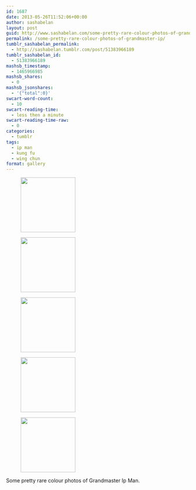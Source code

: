 ```yaml
---
id: 1687
date: 2013-05-26T11:52:06+00:00
author: sashabelan
layout: post
guid: http://www.sashabelan.com/some-pretty-rare-colour-photos-of-grandmaster-ip/
permalink: /some-pretty-rare-colour-photos-of-grandmaster-ip/
tumblr_sashabelan_permalink:
  - http://sashabelan.tumblr.com/post/51383966189
tumblr_sashabelan_id:
  - 51383966189
mashsb_timestamp:
  - 1465966985
mashsb_shares:
  - 0
mashsb_jsonshares:
  - '{"total":0}'
swcart-word-count:
  - 10
swcart-reading-time:
  - less then a minute
swcart-reading-time-raw:
  - 0
categories:
  - tumblr
tags:
  - ip man
  - kung fu
  - wing chun
format: gallery
---
```

<div id='gallery-364' class='gallery galleryid-1687 gallery-columns-3 gallery-size-thumbnail'>
  <figure class='gallery-item'> 
  
  <div class='gallery-icon portrait'>
    <a href='http://www.sashabelan.ru/some-pretty-rare-colour-photos-of-grandmaster-ip/attachment/1688/'><img width="150" height="150" src="http://www.sashabelan.ru/wp-content/uploads/2013/05/tumblr_mnemauL2wA1qarj97o1_500-150x150.jpg" class="attachment-thumbnail size-thumbnail" alt="" /></a>
  </div></figure><figure class='gallery-item'> 
  
  <div class='gallery-icon portrait'>
    <a href='http://www.sashabelan.ru/some-pretty-rare-colour-photos-of-grandmaster-ip/attachment/1689/'><img width="150" height="150" src="http://www.sashabelan.ru/wp-content/uploads/2013/05/tumblr_mnemauL2wA1qarj97o2_500-150x150.jpg" class="attachment-thumbnail size-thumbnail" alt="" /></a>
  </div></figure><figure class='gallery-item'> 
  
  <div class='gallery-icon landscape'>
    <a href='http://www.sashabelan.ru/some-pretty-rare-colour-photos-of-grandmaster-ip/attachment/1690/'><img width="150" height="150" src="http://www.sashabelan.ru/wp-content/uploads/2013/05/tumblr_mnemauL2wA1qarj97o3_1280-150x150.jpg" class="attachment-thumbnail size-thumbnail" alt="" /></a>
  </div></figure><figure class='gallery-item'> 
  
  <div class='gallery-icon portrait'>
    <a href='http://www.sashabelan.ru/some-pretty-rare-colour-photos-of-grandmaster-ip/attachment/1691/'><img width="150" height="150" src="http://www.sashabelan.ru/wp-content/uploads/2013/05/tumblr_mnemauL2wA1qarj97o4_500-150x150.jpg" class="attachment-thumbnail size-thumbnail" alt="" srcset="http://www.sashabelan.ru/wp-content/uploads/2013/05/tumblr_mnemauL2wA1qarj97o4_500-150x150.jpg 150w, http://www.sashabelan.ru/wp-content/uploads/2013/05/tumblr_mnemauL2wA1qarj97o4_500-400x400.jpg 400w" sizes="(max-width: 150px) 100vw, 150px" /></a>
  </div></figure><figure class='gallery-item'> 
  
  <div class='gallery-icon portrait'>
    <a href='http://www.sashabelan.ru/some-pretty-rare-colour-photos-of-grandmaster-ip/attachment/1692/'><img width="150" height="150" src="http://www.sashabelan.ru/wp-content/uploads/2013/05/tumblr_mnemauL2wA1qarj97o5_500-150x150.jpg" class="attachment-thumbnail size-thumbnail" alt="" /></a>
  </div></figure>
</div>

Some pretty rare colour photos of Grandmaster Ip Man.